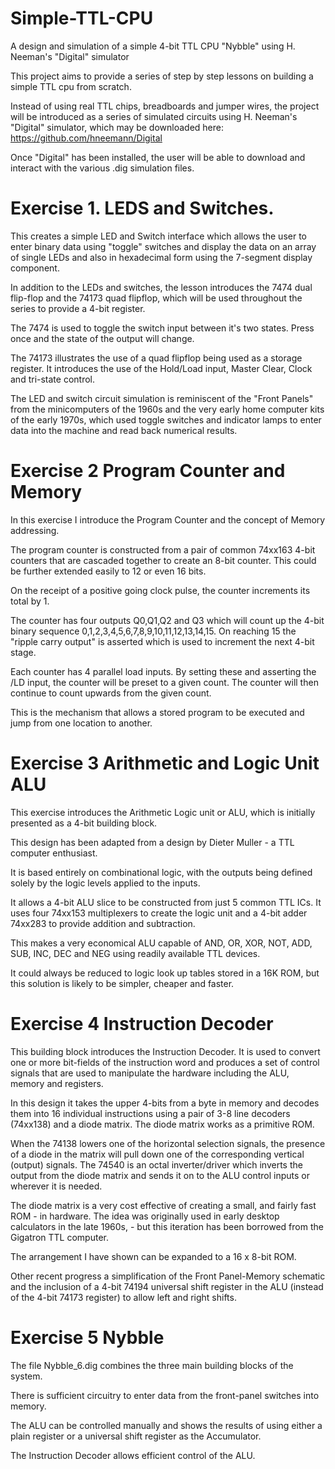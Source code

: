 # Simple-TTL-CPU
A design and simulation of a simple 4-bit TTL CPU "Nybble" using H. Neeman's "Digital" simulator

This project aims to provide a series of step by step lessons on building a simple TTL cpu from scratch.

Instead of using real TTL chips, breadboards and jumper wires, the project will be introduced as a series of simulated circuits using H. Neeman's "Digital" simulator, which may be downloaded here:  https://github.com/hneemann/Digital

Once "Digital" has been installed, the user will be able to download and interact with the various .dig simulation files.

# Exercise 1. LEDS and Switches.

This creates a simple LED and Switch interface which allows the user to enter binary data using "toggle" switches and display the data on an array of single LEDs and also in hexadecimal form using the 7-segment display component.

In addition to the LEDs and switches, the lesson introduces the 7474 dual flip-flop and the 74173 quad flipflop, which will be used throughout the series to provide a 4-bit register.

The 7474 is used to toggle the switch input between it's two states. Press once and the state of the output will change.

The 74173 illustrates the use of a quad flipflop being used as a storage register. It introduces the use of the Hold/Load input, Master Clear, Clock and tri-state control.

The LED and switch circuit simulation is reminiscent of the "Front Panels" from the minicomputers of the 1960s and the very early home computer kits of the early 1970s, which used toggle switches and indicator lamps to enter data into the machine and read back numerical results.

# Exercise 2 Program Counter and Memory

In this exercise I introduce the Program Counter and the concept of Memory addressing. 

The program counter is constructed from a pair of common 74xx163 4-bit counters that are cascaded together to create an 8-bit counter. This could be further extended easily to 12 or even 16 bits.

On the receipt of a positive going clock pulse, the counter increments its total by 1.

The counter has four outputs Q0,Q1,Q2 and Q3 which will count up the 4-bit binary sequence 0,1,2,3,4,5,6,7,8,9,10,11,12,13,14,15. On reaching 15 the "ripple carry output" is asserted which is used to increment the next 4-bit stage.

Each counter has 4 parallel load inputs. By setting these and asserting the /LD input, the counter will be preset to a given count. The counter will then continue to count upwards from the given count.

This is the mechanism that allows a stored program to be executed and jump from one location to another.

# Exercise 3 Arithmetic and Logic Unit ALU

This exercise introduces the Arithmetic Logic unit or ALU, which is initially presented as a 4-bit building block.

This design has been adapted from a design by Dieter Muller - a TTL computer enthusiast.

It is based entirely on combinational logic, with the outputs being defined solely by the logic levels applied to the inputs.

It allows a 4-bit ALU slice to be constructed from just 5 common TTL ICs. It uses four 74xx153 multiplexers to create the logic unit and a 4-bit adder 74xx283 to provide addition and subtraction.

This makes a very economical ALU capable of AND, OR, XOR, NOT, ADD, SUB, INC, DEC and NEG using readily available TTL devices.

It could always be reduced to logic look up tables stored in a 16K ROM, but this solution is likely to be simpler, cheaper and faster.

# Exercise 4 Instruction Decoder

This building block introduces the Instruction Decoder. It is used to convert one or more bit-fields of the instruction word and produces a set of control signals that are used to manipulate the hardware including the ALU, memory and registers.

In this design it takes the upper 4-bits from a byte in memory and decodes them into 16 individual instructions using a pair of 3-8 line decoders (74xx138) and a diode matrix. The diode matrix works as a primitive ROM.
 
When the 74138 lowers one of the horizontal selection signals, the presence of a diode in the matrix will pull down one of the corresponding vertical (output) signals. The 74540 is an octal inverter/driver which inverts the output from the diode matrix and sends it on to the ALU control inputs or wherever it is needed.
 
The diode matrix is a very cost effective of creating a small, and fairly fast ROM - in hardware. The idea was originally used in early desktop calculators in the late 1960s, - but this iteration has been borrowed from the Gigatron TTL computer.

The arrangement I have shown can be expanded to a 16 x 8-bit ROM.

Other recent progress a simplification of the Front Panel-Memory schematic and the inclusion of a 4-bit 74194 universal shift register in the ALU (instead of the 4-bit 74173 register) to allow left and right shifts.

# Exercise 5 Nybble

The file Nybble_6.dig combines the three main building blocks of the system.

There is sufficient circuitry to enter data from the front-panel switches into memory. 

The ALU can be controlled manually and shows the results of using either a plain register or a universal shift register as the Accumulator.

The Instruction Decoder allows efficient control of the ALU.


 


